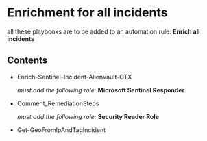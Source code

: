 # Enrichment for all incidents


all these playbooks are to be added to an automation rule: **Enrich all incidents**

## Contents

- Enrich-Sentinel-Incident-AlienVault-OTX

    *must add the following role:* **Microsoft Sentinel Responder**

- Comment_RemediationSteps

    *must add the following role:* **Security Reader Role**

- Get-GeoFromIpAndTagIncident
